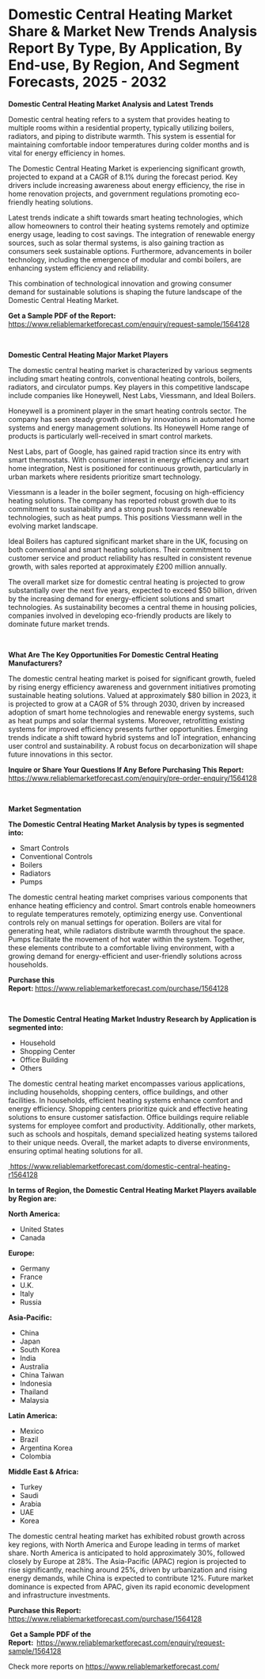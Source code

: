 <p><h1>Domestic Central Heating Market Share & Market New Trends Analysis Report By Type, By Application, By End-use, By Region, And Segment Forecasts, 2025 - 2032</h1></p><p><strong>Domestic Central Heating Market Analysis and Latest Trends</strong></p>
<p><p>Domestic central heating refers to a system that provides heating to multiple rooms within a residential property, typically utilizing boilers, radiators, and piping to distribute warmth. This system is essential for maintaining comfortable indoor temperatures during colder months and is vital for energy efficiency in homes.</p><p>The Domestic Central Heating Market is experiencing significant growth, projected to expand at a CAGR of 8.1% during the forecast period. Key drivers include increasing awareness about energy efficiency, the rise in home renovation projects, and government regulations promoting eco-friendly heating solutions. </p><p>Latest trends indicate a shift towards smart heating technologies, which allow homeowners to control their heating systems remotely and optimize energy usage, leading to cost savings. The integration of renewable energy sources, such as solar thermal systems, is also gaining traction as consumers seek sustainable options. Furthermore, advancements in boiler technology, including the emergence of modular and combi boilers, are enhancing system efficiency and reliability.</p><p>This combination of technological innovation and growing consumer demand for sustainable solutions is shaping the future landscape of the Domestic Central Heating Market.</p></p>
<p><strong>Get a Sample PDF of the Report:&nbsp;</strong> <a href="https://www.reliablemarketforecast.com/enquiry/request-sample/1564128?utm_campaign=2288&utm_medium=2&utm_source=Github&utm_content=ia&utm_term=08042025&utm_id=domestic-central-heating">https://www.reliablemarketforecast.com/enquiry/request-sample/1564128</a></p>
<p>&nbsp;</p>
<p><strong>Domestic Central Heating Major Market Players</strong></p>
<p><p>The domestic central heating market is characterized by various segments including smart heating controls, conventional heating controls, boilers, radiators, and circulator pumps. Key players in this competitive landscape include companies like Honeywell, Nest Labs, Viessmann, and Ideal Boilers.</p><p>Honeywell is a prominent player in the smart heating controls sector. The company has seen steady growth driven by innovations in automated home systems and energy management solutions. Its Honeywell Home range of products is particularly well-received in smart control markets.</p><p>Nest Labs, part of Google, has gained rapid traction since its entry with smart thermostats. With consumer interest in energy efficiency and smart home integration, Nest is positioned for continuous growth, particularly in urban markets where residents prioritize smart technology.</p><p>Viessmann is a leader in the boiler segment, focusing on high-efficiency heating solutions. The company has reported robust growth due to its commitment to sustainability and a strong push towards renewable technologies, such as heat pumps. This positions Viessmann well in the evolving market landscape.</p><p>Ideal Boilers has captured significant market share in the UK, focusing on both conventional and smart heating solutions. Their commitment to customer service and product reliability has resulted in consistent revenue growth, with sales reported at approximately £200 million annually.</p><p>The overall market size for domestic central heating is projected to grow substantially over the next five years, expected to exceed $50 billion, driven by the increasing demand for energy-efficient solutions and smart technologies. As sustainability becomes a central theme in housing policies, companies involved in developing eco-friendly products are likely to dominate future market trends.</p></p>
<p>&nbsp;</p>
<p><strong>What Are The Key Opportunities For Domestic Central Heating Manufacturers?</strong></p>
<p><p>The domestic central heating market is poised for significant growth, fueled by rising energy efficiency awareness and government initiatives promoting sustainable heating solutions. Valued at approximately $80 billion in 2023, it is projected to grow at a CAGR of 5% through 2030, driven by increased adoption of smart home technologies and renewable energy systems, such as heat pumps and solar thermal systems. Moreover, retrofitting existing systems for improved efficiency presents further opportunities. Emerging trends indicate a shift toward hybrid systems and IoT integration, enhancing user control and sustainability. A robust focus on decarbonization will shape future innovations in this sector.</p></p>
<p><strong>Inquire or Share Your Questions If Any Before Purchasing This Report:</strong> <a href="https://www.reliablemarketforecast.com/enquiry/pre-order-enquiry/1564128?utm_campaign=2288&utm_medium=2&utm_source=Github&utm_content=ia&utm_term=08042025&utm_id=domestic-central-heating">https://www.reliablemarketforecast.com/enquiry/pre-order-enquiry/1564128</a></p>
<p>&nbsp;</p>
<p><strong>Market Segmentation</strong></p>
<p><strong>The Domestic Central Heating Market Analysis by types is segmented into:</strong></p>
<p><ul><li>Smart Controls</li><li>Conventional Controls</li><li>Boilers</li><li>Radiators</li><li>Pumps</li></ul></p>
<p><p>The domestic central heating market comprises various components that enhance heating efficiency and control. Smart controls enable homeowners to regulate temperatures remotely, optimizing energy use. Conventional controls rely on manual settings for operation. Boilers are vital for generating heat, while radiators distribute warmth throughout the space. Pumps facilitate the movement of hot water within the system. Together, these elements contribute to a comfortable living environment, with a growing demand for energy-efficient and user-friendly solutions across households.</p></p>
<p><strong>Purchase this Report:&nbsp;</strong><a href="https://www.reliablemarketforecast.com/purchase/1564128?utm_campaign=2288&utm_medium=2&utm_source=Github&utm_content=ia&utm_term=08042025&utm_id=domestic-central-heating">https://www.reliablemarketforecast.com/purchase/1564128</a></p>
<p>&nbsp;</p>
<p><strong>The Domestic Central Heating Market Industry Research by Application is segmented into:</strong></p>
<p><ul><li>Household</li><li>Shopping Center</li><li>Office Building</li><li>Others</li></ul></p>
<p><p>The domestic central heating market encompasses various applications, including households, shopping centers, office buildings, and other facilities. In households, efficient heating systems enhance comfort and energy efficiency. Shopping centers prioritize quick and effective heating solutions to ensure customer satisfaction. Office buildings require reliable systems for employee comfort and productivity. Additionally, other markets, such as schools and hospitals, demand specialized heating systems tailored to their unique needs. Overall, the market adapts to diverse environments, ensuring optimal heating solutions for all.</p></p>
<p><a href="https://www.reliablemarketforecast.com/domestic-central-heating-r1564128?utm_campaign=2288&utm_medium=2&utm_source=Github&utm_content=ia&utm_term=08042025&utm_id=domestic-central-heating">&nbsp;https://www.reliablemarketforecast.com/domestic-central-heating-r1564128</a></p>
<p><strong>In terms of Region, the Domestic Central Heating Market Players available by Region are:</strong></p>
<p>
    <p> <strong> North America: </strong>
        <ul>
            <li>United States</li>
            <li>Canada</li>
        </ul>
        </p> 
    <p> <strong> Europe: </strong>
        <ul>
            <li>Germany</li>
            <li>France</li>
            <li>U.K.</li>
            <li>Italy</li>
            <li>Russia</li>
        </ul>
        </p> 
    <p> <strong> Asia-Pacific: </strong>
        <ul>
            <li>China</li>
            <li>Japan</li>
            <li>South Korea</li>
            <li>India</li>
            <li>Australia</li>
            <li>China Taiwan</li>
            <li>Indonesia</li>
            <li>Thailand</li>
            <li>Malaysia</li>
        </ul>
        </p> 
    <p> <strong> Latin America: </strong>
        <ul>
            <li>Mexico</li>
            <li>Brazil</li>
            <li>Argentina Korea</li>
            <li>Colombia</li>
        </ul>
        </p> 
    <p> <strong> Middle East & Africa: </strong>
        <ul>
            <li>Turkey</li>
            <li>Saudi</li>
            <li>Arabia</li>
            <li>UAE</li>
            <li>Korea</li>
        </ul>
    </p>
    </p>
<p><p>The domestic central heating market has exhibited robust growth across key regions, with North America and Europe leading in terms of market share. North America is anticipated to hold approximately 30%, followed closely by Europe at 28%. The Asia-Pacific (APAC) region is projected to rise significantly, reaching around 25%, driven by urbanization and rising energy demands, while China is expected to contribute 12%. Future market dominance is expected from APAC, given its rapid economic development and infrastructure investments.</p></p>
<p><strong>Purchase this Report: </strong><a href="https://www.reliablemarketforecast.com/purchase/1564128?utm_campaign=2288&utm_medium=2&utm_source=Github&utm_content=ia&utm_term=08042025&utm_id=domestic-central-heating">https://www.reliablemarketforecast.com/purchase/1564128</a></p>
<p>&nbsp;<strong>Get a Sample PDF of the Report:&nbsp;&nbsp;</strong><a href="https://www.reliablemarketforecast.com/enquiry/request-sample/1564128?utm_campaign=2288&utm_medium=2&utm_source=Github&utm_content=ia&utm_term=08042025&utm_id=domestic-central-heating">https://www.reliablemarketforecast.com/enquiry/request-sample/1564128</a></p>
<p><strong></strong></p>
<p>Check more reports on <a href="https://www.reliablemarketforecast.com/?utm_campaign=2288&utm_medium=2&utm_source=Github&utm_content=ia&utm_term=08042025&utm_id=domestic-central-heating">https://www.reliablemarketforecast.com/</a></p>